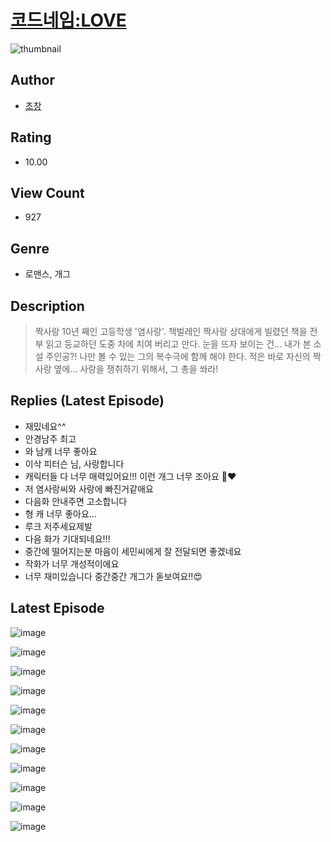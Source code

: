 # [코드네임:LOVE](https://comic.naver.com/challenge/list?titleId=809989)
![thumbnail](https://image-comic.pstatic.net/user_contents_data/challenge_comic/2023/05/23/364710/upload_3631086780165470007_480x623.jpeg)

## Author
- [초창](https://comic.naver.com/artistTitle?id=364710)

## Rating
- 10.00

## View Count
- 927

## Genre
- 로맨스, 개그

## Description
> 짝사랑 10년 째인 고등학생 '염사랑'. 책벌레인 짝사랑 상대에게 빌렸던 책을 전부 읽고 등교하던 도중 차에 치여 버리고 만다. 눈을 뜨자 보이는 건... 내가 본 소설 주인공?! 나만 볼 수 있는 그의 복수극에 함께 해야 한다. 적은 바로 자신의 짝사랑 옆에... 사랑을 쟁취하기 위해서, 그 총을 쏴라!

## Replies (Latest Episode)
- 재밌네요^^
- 안경남주 최고
- 와 남캐 너무 좋아요
- 이삭 피터슨 님, 사랑합니다
- 캐릭터들 다 너무 매력있어요!!! 이런 개그 너무 조아요 🥹❤️
- 저 염사랑씨와 사랑에 빠진거같애요
- 다음화 안내주면 고소합니다
- 형 캐 너무 좋아요...
- 루크 저주세요제발
- 다음 화가 기대되네요!!!
- 중간에 떨어지는분 마음이 세민씨에게 잘 전달되면 좋겠네요
- 작화가 너무 개성적이에요
- 너무 재미있습니다 중간중간 개그가 돋보여요‼️😍

## Latest Episode
![image](https://image-comic.pstatic.net/user_contents_data/challenge_comic/2023/05/23/364710/upload_4062863901995317089.jpeg)

![image](https://image-comic.pstatic.net/user_contents_data/challenge_comic/2023/05/23/364710/upload_3906927897947092322.jpeg)

![image](https://image-comic.pstatic.net/user_contents_data/challenge_comic/2023/05/23/364710/upload_7017229689218807349.jpeg)

![image](https://image-comic.pstatic.net/user_contents_data/challenge_comic/2023/05/23/364710/upload_7089059864704475490.jpeg)

![image](https://image-comic.pstatic.net/user_contents_data/challenge_comic/2023/05/23/364710/upload_7075781067843121971.jpeg)

![image](https://image-comic.pstatic.net/user_contents_data/challenge_comic/2023/05/23/364710/upload_3846745017429473636.jpeg)

![image](https://image-comic.pstatic.net/user_contents_data/challenge_comic/2023/05/23/364710/upload_7161678214823502130.jpeg)

![image](https://image-comic.pstatic.net/user_contents_data/challenge_comic/2023/05/23/364710/upload_3991146073492042809.jpeg)

![image](https://image-comic.pstatic.net/user_contents_data/challenge_comic/2023/05/23/364710/upload_4122542115406296675.jpeg)

![image](https://image-comic.pstatic.net/user_contents_data/challenge_comic/2023/05/23/364710/upload_3990530557367378229.jpeg)

![image](https://image-comic.pstatic.net/user_contents_data/challenge_comic/2023/05/23/364710/upload_7149518715701585464.jpeg)
